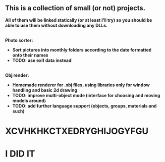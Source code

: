 ## This is a collection of small (or not) projects.
<b>All of them will be linked statically (or at least i'll try) so you should be able to use them without downloading any DLLs.

\
Photo sorter:
- Sort pictures into monthly folders according to the date formatted onto their names
- TODO: use exif data instead

\
Obj render:
- Homemade renderer for .obj files, using libraries only for window handling and basic 2d drawing
- TODO: improve multi-object mode       (interface for choosing and moving models around)
- TODO: add further language support    (objects, groups, materials and such)

# XCVHKHKCTXEDRYGHIJOGYFGU
# I DID IT
